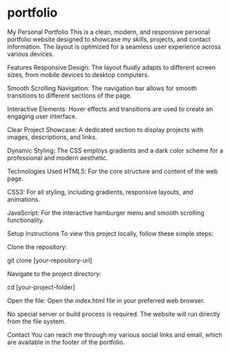 # portfolio
My Personal Portfolio
This is a clean, modern, and responsive personal portfolio website designed to showcase my skills, projects, and contact information. The layout is optimized for a seamless user experience across various devices.

Features
Responsive Design: The layout fluidly adapts to different screen sizes, from mobile devices to desktop computers.

Smooth Scrolling Navigation: The navigation bar allows for smooth transitions to different sections of the page.

Interactive Elements: Hover effects and transitions are used to create an engaging user interface.

Clear Project Showcase: A dedicated section to display projects with images, descriptions, and links.

Dynamic Styling: The CSS employs gradients and a dark color scheme for a professional and modern aesthetic.

Technologies Used
HTML5: For the core structure and content of the web page.

CSS3: For all styling, including gradients, responsive layouts, and animations.

JavaScript: For the interactive hamburger menu and smooth scrolling functionality.

Setup Instructions
To view this project locally, follow these simple steps:

Clone the repository:

git clone [your-repository-url]

Navigate to the project directory:

cd [your-project-folder]

Open the file: Open the index.html file in your preferred web browser.

No special server or build process is required. The website will run directly from the file system.

Contact
You can reach me through my various social links and email, which are available in the footer of the portfolio.
